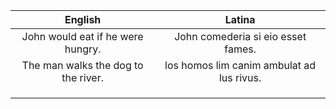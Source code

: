 
|               English               |               Latina               |
|:-----------------------------------:|:----------------------------------:|
|  John would eat if he were hungry.  | John comederia si eio esset fames. |
| The man walks the dog to the river. | los homos lim canim ambulat ad lus rivus.                                   |
|                                     |                                    |
|                                     |                                    |
|                                     |                                    |